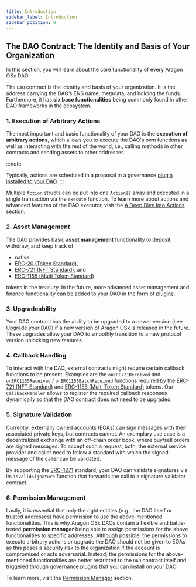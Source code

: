 ```yaml
---
title: Introduction
sidebar_label: Introduction
sidebar_position: 0
---
```


## The DAO Contract: The Identity and Basis of Your Organization

In this section, you will learn about the core functionality of every Aragon OSx DAO.

The `DAO` contract is the identity and basis of your
organization. It is the address carrying the DAO’s ENS name, metadata,
and holding the funds. Furthermore, it has **six base functionalities** being commonly found in other DAO frameworks in the ecosystem.

### 1. Execution of Arbitrary Actions

The most important and basic functionality of your DAO is the **execution of arbitrary actions**,
which allows you to execute the DAO's own functions as well as
interacting with the rest of the world, i.e., calling methods in other
contracts and sending assets to other addresses.

:::note

Typically, actions are scheduled in a proposal in a governance [plugin installed to your DAO](/docs/advanced/plugin/index.md).
:::

Multiple `Action` structs can be put into one `Action[]` array and executed in a single transaction via the `execute` function. To learn more about actions and advanced features of the DAO executor, visit the [A Deep Dive Into Actions](/1.3.0/osx/how-it-works/core/dao/actions) section.

### 2. Asset Management

The DAO provides basic **asset management** functionality to deposit, withdraw, and keep track of

- native
- [ERC-20 (Token Standard)](https://eips.ethereum.org/EIPS/eip-20),
- [ERC-721 (NFT Standard)](https://eips.ethereum.org/EIPS/eip-721), and
- [ERC-1155 (Multi Token Standard)](https://eips.ethereum.org/EIPS/eip-1155)

tokens in the treasury.
In the future, more advanced asset management and finance functionality can be added to your DAO in the form of [plugins](/docs/advanced/plugin/index.md).

### 3. Upgradeability

Your DAO contract has the ability to be upgraded to a newer version (see [Upgrade your DAO](/1.3.0/osx/how-to-guides/dao/protocol-upgrades))
if a new version of Aragon OSx is released in the future. These
upgrades allow your DAO to smoothly transition to a new protocol version
unlocking new features.

### 4. Callback Handling

To interact with the DAO, external contracts might require certain callback functions to be present.
Examples are the `onERC721Received` and `onERC1155Received` / `onERC1155BatchReceived` functions required by the [ERC-721 (NFT Standard)](https://eips.ethereum.org/EIPS/eip-721) and [ERC-1155 (Multi Token Standard)](https://eips.ethereum.org/EIPS/eip-1155) tokens.
Our `CallbackHandler` allows to register the required callback responses dynamically so that the DAO contract does not need to be upgraded.

### 5. Signature Validation

Currently,
externally owned accounts (EOAs) can sign messages with their
associated private keys, but contracts cannot.
An exemplary use case is a decentralized exchange with an off-chain
order book, where buy/sell orders are signed messages.
To accept such a request, both, the external service provider and caller
need to follow a standard with which the signed message of the caller
can be validated.

By supporting the [ERC-1271](https://eips.ethereum.org/EIPS/eip-1271) standard, your DAO can validate signatures via its `isValidSignature` function that forwards the call to a signature validator contract.

### 6. Permission Management

Lastly,
it is essential that only the right entities (e.g., the DAO itself or
trusted addresses) have permission to use the above-mentioned
functionalities. This is why Aragon OSx DAOs contain a flexible and
battle-tested **permission manager** being able to assign
permissions for the above functionalities to specific addresses.
Although possible, the permissions to execute arbitrary actions or
upgrade the DAO should not be given to EOAs as this poses a security
risk to the organization if the account is compromised or acts
adversarial. Instead, the permissions for the above-mentioned
functionalities are better restricted to the `DAO` contract itself and triggered through governance [plugins](/docs/advanced/plugin/index.md) that you can install on your DAO.

To learn more, visit the [Permission Manager](/1.3.0/osx/how-it-works/core/permissions/) section.

<!-- todo update links when all the documentation is migrated
     todo  - A Deep Dive Into Actions link
     todo  - Upgrade your DAO link
     todo  - Permission Manager link
 -->
